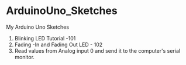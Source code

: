 # ArduinoUno_Sketches
My Arduino Uno Sketches

1. Blinking LED Tutorial -101 
2. Fading -In and Fading Out LED - 102
3. Read values from Analog input 0 and send it to the computer's serial monitor.
